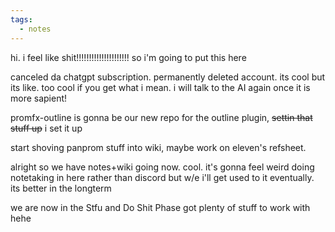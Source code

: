 ```yaml
---
tags:
  - notes
---
```

hi. i feel like shit!!!!!!!!!!!!!!!!!!!!! so i'm going to put this here

canceled da chatgpt subscription. permanently deleted account. its cool but its like. too cool if you get what i mean. i will talk to the AI again once it is more sapient!

promfx-outline is gonna be our new repo for the outline plugin, ~~settin that stuff up~~ i set it up

start shoving panprom stuff into wiki, maybe work on eleven's refsheet.

alright so we have notes+wiki going now. cool.
it's gonna feel weird doing notetaking in here rather than discord but w/e 
i'll get used to it eventually. its better in the longterm

we are now in the Stfu and Do Shit Phase
got plenty of stuff to work with hehe